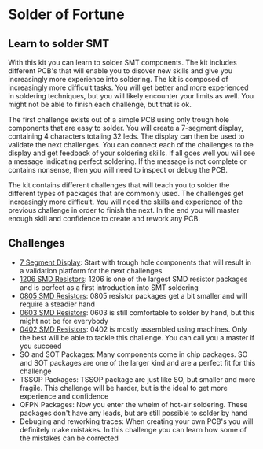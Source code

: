 # Solder of Fortune

## Learn to solder SMT

With this kit you can learn to solder SMT components. The kit includes different PCB's that will enable you to disover new skills and give you increasingly more experience into soldering. The kit is composed of increasingly more difficult tasks. You will get better and more experienced in soldering techniques, but you will likely encounter your limits as well. You might not be able to finish each challenge, but that is ok.

The first challenge exists out of a simple PCB using only trough hole components that are easy to solder. You will create a 7-segment display, containing 4 characters totaling 32 leds. The display can then be used to validate the next challenges. You can connect each of the challenges to the display and get feedback of your soldering skills. If all goes well you will see a message indicating perfect soldering. If the message is not complete or contains nonsense, then you will need to inspect or debug the PCB.

The kit contains different challenges that will teach you to solder the different types of packages that are commonly used. The challenges get increasingly more difficult. You will need the skills and experience of the previous challenge in order to finish the next. In the end you will master enough skill and confidence to  create and rework any PCB.

## Challenges

<!-- TODO: present is a grid with cards, show picture, description and button to details page -->

* [7 Segment Display](02_7-segment/README.md): Start with trough hole components that will result in a validation platform for the next challenges
* [1206 SMD Resistors](03_1206/README.md): 1206 is one of the largest SMD resistor packages and is perfect as a first introduction into SMT soldering
* [0805 SMD Resistors](04_0805/README.md): 0805 resistor packages get a bit smaller and will require a steadier hand
* [0603 SMD Resistors](05_0603/README.md): 0603 is still comfortable to solder by hand, but this might not be for everybody
* [0402 SMD Resistors](06_0402/README.md): 0402 is mostly assembled using machines. Only the best will be able to tackle this challenge. You can call you a master if you succeed
* SO and SOT Packages: Many components come in chip packages. SO and SOT packages are one of the larger kind and are a perfect fit for this challenge
* TSSOP Packages: TSSOP package are just like SO, but smaller and more fragile. This challenge will be harder, but is the ideal to get more experience and confidence
* QFPN Packages: Now you enter the whelm of hot-air soldering. These packages don't have any leads, but are still possible to solder by hand
* Debuging and reworking traces: When creating your own PCB's you will definitely make mistakes. In this challenge you can learn how some of the mistakes can be corrected
